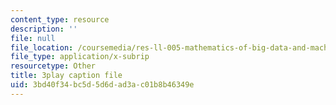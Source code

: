 ```yaml
---
content_type: resource
description: ''
file: null
file_location: /coursemedia/res-ll-005-mathematics-of-big-data-and-machine-learning-january-iap-2020/3bd40f34bc5d5d6dad3ac01b8b46349e_zkcj6JrhGy8.vtt
file_type: application/x-subrip
resourcetype: Other
title: 3play caption file
uid: 3bd40f34-bc5d-5d6d-ad3a-c01b8b46349e
---
```

